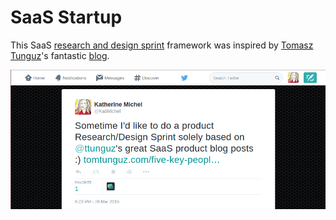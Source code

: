# SaaS Startup

This SaaS [research and design sprint](http://www.gv.com/sprint) framework was inspired by [Tomasz Tunguz](https://twitter.com/ttunguz)'s fantastic [blog](http://tomtunguz.com). 

[![](saas-startup/tomasz-tunguz-design-sprint-tweet.png)](https://twitter.com/KatiMichel/status/581159457318649857)


